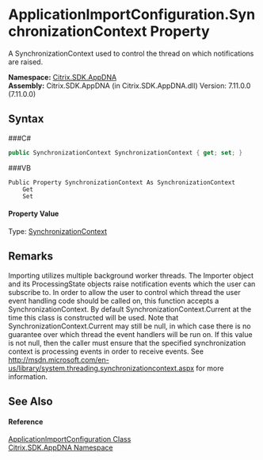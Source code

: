# ApplicationImportConfiguration.SynchronizationContext Property 
 

A SynchronizationContext used to control the thread on which notifications are raised.

**Namespace:**&nbsp;<a href="N_Citrix_SDK_AppDNA">Citrix.SDK.AppDNA</a><br />**Assembly:**&nbsp;Citrix.SDK.AppDNA (in Citrix.SDK.AppDNA.dll) Version: 7.11.0.0 (7.11.0.0)

## Syntax

###C#
```csharp
public SynchronizationContext SynchronizationContext { get; set; }
```

###VB
```vbnet
Public Property SynchronizationContext As SynchronizationContext
	Get
	Set
```


#### Property Value
Type: <a href="http://msdn2.microsoft.com/en-us/library/wx31754f" target="_blank">SynchronizationContext</a>

## Remarks
Importing utilizes multiple background worker threads. The Importer object and its ProcessingState objects raise notification events which the user can subscribe to. In order to allow the user to control which thread the user event handling code should be called on, this function accepts a SynchronizationContext. By default SynchronizationContext.Current at the time this class is constructed will be used. Note that SynchronizationContext.Current may still be null, in which case there is no guarantee over which thread the event handlers will be run on. If this value is not null, then the caller must ensure that the specified synchronization context is processing events in order to receive events. See http://msdn.microsoft.com/en-us/library/system.threading.synchronizationcontext.aspx for more information.

## See Also


#### Reference
<a href="T_Citrix_SDK_AppDNA_ApplicationImportConfiguration">ApplicationImportConfiguration Class</a><br /><a href="N_Citrix_SDK_AppDNA">Citrix.SDK.AppDNA Namespace</a><br />